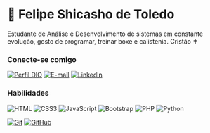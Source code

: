 # 👋 Felipe Shicasho de Toledo

Estudante de Análise e Desenvolvimento de sistemas em constante evolução, gosto de programar, treinar boxe e calistenia.
Cristão ✝

### Conecte-se comigo

[![Perfil DIO](https://img.shields.io/badge/-Meu%20Perfil%20na%20DIO-30A3DC?style=for-the-badge)](https://dio.me/users/felipetoleds)
[![E-mail](https://img.shields.io/badge/-Email-000?style=for-the-badge&logo=microsoft-outlook&logoColor=E94D5F)](mailto:felipetoleds@gmail.com)
[![LinkedIn](https://img.shields.io/badge/-LinkedIn-000?style=for-the-badge&logo=linkedin&logoColor=30A3DC)](linkedin.com/in/felipe-shicasho-de-toledo/)

### Habilidades

![HTML](https://img.shields.io/badge/HTML-000?style=for-the-badge&logo=html5&logoColor=30A3DC)
![CSS3](https://img.shields.io/badge/CSS3-000?style=for-the-badge&logo=css3&logoColor=E94D5F)
![JavaScript](https://img.shields.io/badge/JavaScript-000?style=for-the-badge&logo=javascript&logoColor=F0DB4F)
![Bootstrap](https://img.shields.io/badge/bootstrap-000?style=for-the-badge&logo=bootstrap&logoColor=553C7B)
![PHP](https://shields.io/badge/-PHP-3776AB?style=flat&logo=php)
![Python](https://img.shields.io/badge/PYTHON-000?style=for-the-badge&logo=python&logoColor=CD6799)

[![Git](https://img.shields.io/badge/Git-000?style=for-the-badge&logo=git&logoColor=E94D5F)](https://git-scm.com/doc)
[![GitHub](https://img.shields.io/badge/GitHub-000?style=for-the-badge&logo=github&logoColor=30A3DC)](https://docs.github.com/)
